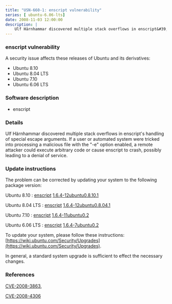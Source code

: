 ```yaml
---
title: "USN-660-1: enscript vulnerability"
series: [ ubuntu-6.06-lts]
date: 2008-11-03 12:00:00
description: |
    Ulf Härnhammar discovered multiple stack overflows in enscript&#39;s handling of special escape arguments.  If a user or automated system were tricked into processing a malicious file with the &quot;-e&quot; option enabled, a remote attacker could execute arbitrary code or cause enscript to crash, possibly leading to a denial of service. 
--- 
```

 
### enscript vulnerability

A security issue affects these releases of Ubuntu and its derivatives:

* Ubuntu 8.10
* Ubuntu 8.04 LTS
* Ubuntu 7.10
* Ubuntu 6.06 LTS

### Software description

* enscript 

### Details

Ulf Härnhammar discovered multiple stack overflows in enscript&#39;s handling of special escape arguments. If a user or automated system were tricked into processing a malicious file with the &quot;-e&quot; option enabled, a remote attacker could execute arbitrary code or cause enscript to crash, possibly leading to a denial of service. 

### Update instructions

The problem can be corrected by updating your system to the following package version:

Ubuntu 8.10
 : [enscript](https://launchpad.net/ubuntu/+source/enscript) <span> [1.6.4-12ubuntu0.8.10.1](https://launchpad.net/ubuntu/+source/enscript/1.6.4-12ubuntu0.8.10.1) </span> 

Ubuntu 8.04 LTS
 : [enscript](https://launchpad.net/ubuntu/+source/enscript) <span> [1.6.4-12ubuntu0.8.04.1](https://launchpad.net/ubuntu/+source/enscript/1.6.4-12ubuntu0.8.04.1) </span> 

Ubuntu 7.10
 : [enscript](https://launchpad.net/ubuntu/+source/enscript) <span> [1.6.4-11ubuntu0.2](https://launchpad.net/ubuntu/+source/enscript/1.6.4-11ubuntu0.2) </span> 

Ubuntu 6.06 LTS
 : [enscript](https://launchpad.net/ubuntu/+source/enscript) <span> [1.6.4-7ubuntu0.2](https://launchpad.net/ubuntu/+source/enscript/1.6.4-7ubuntu0.2) </span> 

To update your system, please follow these instructions: [https://wiki.ubuntu.com/Security/Upgrades](https://wiki.ubuntu.com/Security/Upgrades).

In general, a standard system upgrade is sufficient to effect the necessary changes. 

### References

 [CVE-2008-3863](http://people.ubuntu.com/~ubuntu-security/cve/CVE-2008-3863), 

 [CVE-2008-4306](http://people.ubuntu.com/~ubuntu-security/cve/CVE-2008-4306)
 
